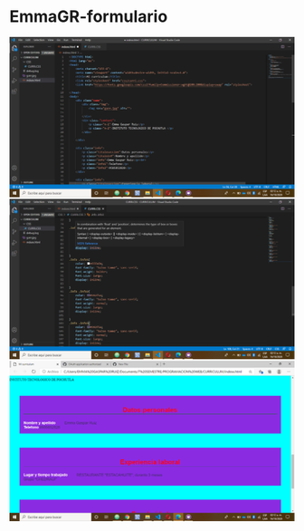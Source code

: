 # EmmaGR-formulario
![homem letra](https://github.com/GARE-HUB/EmmaGR-formulario/blob/main/11.png)
![homem letra](https://github.com/GARE-HUB/EmmaGR-formulario/blob/main/22.png)
![homem letra](https://github.com/GARE-HUB/EmmaGR-formulario/blob/main/33.png)
